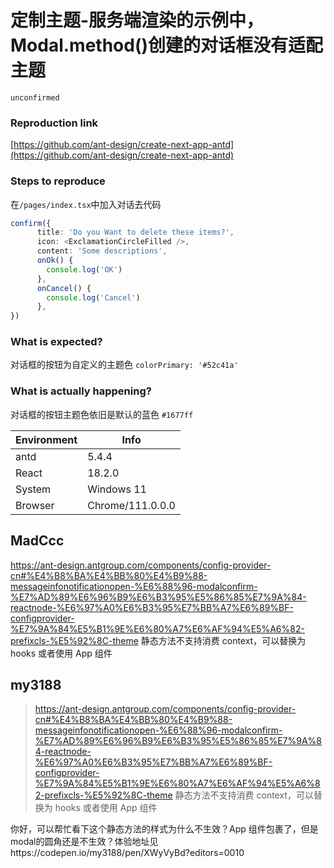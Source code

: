 # 定制主题-服务端渲染的示例中，Modal.method()创建的对话框没有适配主题

`unconfirmed`

### Reproduction link

[https://github.com/ant-design/create-next-app-antd](https://github.com/ant-design/create-next-app-antd)

### Steps to reproduce

在`/pages/index.tsx`中加入对话去代码

```typescript
confirm({
      title: 'Do you Want to delete these items?',
      icon: <ExclamationCircleFilled />,
      content: 'Some descriptions',
      onOk() {
        console.log('OK')
      },
      onCancel() {
        console.log('Cancel')
      },
})
```

### What is expected?

对话框的按钮为自定义的主题色 `colorPrimary: '#52c41a'`

### What is actually happening?

对话框的按钮主题色依旧是默认的蓝色 `#1677ff`

| Environment | Info             |
| ----------- | ---------------- |
| antd        | 5.4.4            |
| React       | 18.2.0           |
| System      | Windows 11       |
| Browser     | Chrome/111.0.0.0 |

<!-- generated by ant-design-issue-helper. DO NOT REMOVE -->

## MadCcc

https://ant-design.antgroup.com/components/config-provider-cn#%E4%B8%BA%E4%BB%80%E4%B9%88-messageinfonotificationopen-%E6%88%96-modalconfirm-%E7%AD%89%E6%96%B9%E6%B3%95%E5%86%85%E7%9A%84-reactnode-%E6%97%A0%E6%B3%95%E7%BB%A7%E6%89%BF-configprovider-%E7%9A%84%E5%B1%9E%E6%80%A7%E6%AF%94%E5%A6%82-prefixcls-%E5%92%8C-theme
静态方法不支持消费 context，可以替换为 hooks 或者使用 App 组件

## my3188

> https://ant-design.antgroup.com/components/config-provider-cn#%E4%B8%BA%E4%BB%80%E4%B9%88-messageinfonotificationopen-%E6%88%96-modalconfirm-%E7%AD%89%E6%96%B9%E6%B3%95%E5%86%85%E7%9A%84-reactnode-%E6%97%A0%E6%B3%95%E7%BB%A7%E6%89%BF-configprovider-%E7%9A%84%E5%B1%9E%E6%80%A7%E6%AF%94%E5%A6%82-prefixcls-%E5%92%8C-theme 静态方法不支持消费 context，可以替换为 hooks 或者使用 App 组件

你好，可以帮忙看下这个静态方法的样式为什么不生效？App 组件包裹了，但是modal的圆角还是不生效？体验地址见https://codepen.io/my3188/pen/XWyVyBd?editors=0010
